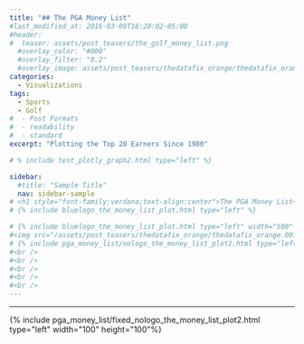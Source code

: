 ```yaml
---
title: "## The PGA Money List"
#last_modified_at: 2016-03-09T16:20:02-05:00
#header:
#  teaser: assets/post_teasers/the_golf_money_list.png
  #overlay_color: "#000"
  #overlay_filter: "0.2"
  #overlay_image: assets/post_teasers/thedatafix_orange/thedatafix_orange.002.jpeg #assets/splash/logo/gtdf-red-background_logo.jpeg
categories:
  - Visualizations
tags:
  - Sports
  - Golf
#  - Post Formats
#  - readability
#  - standard
excerpt: "Plotting the Top 20 Earners Since 1980"

# % include test_plotly_graph2.html type="left" %}

sidebar:
  #title: "Sample Title"
  nav: sidebar-sample
# <h1 style="font-family:verdana;text-align:center">The PGA Money List</h1>  
# {% include bluelogo_the_money_list_plot.html type="left" %}

# {% include bluelogo_the_money_list_plot.html type="left" width="500" height="500" %}
#<img src="/assets/post_teasers/thedatafix_orange/thedatafix_orange.001.jpeg" width="100%">
# {% include pga_money_list/nologo_the_money_list_plot2.html type="left" width="100" height="100"%}
#<br />
#<br />
#<br />
#<br />
#<br />
---
```


____
{% include pga_money_list/fixed_nologo_the_money_list_plot2.html type="left" width="100" height="100"%}
